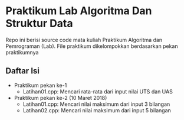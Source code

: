 # Praktikum Lab Algoritma Dan Struktur Data
 Repo ini berisi source code mata kuliah Praktikum Algoritma dan Pemrograman (Lab).
 File praktikum dikelompokkan berdasarkan pekan praktikumnya

 ## Daftar Isi
 - Praktikum pekan ke-1
   - Latihan01.cpp: Mencari rata-rata dari input nilai UTS dan UAS
 - Praktikum pekan ke-2 (10 Maret 2018)
   - Latihan01.cpp: Mencari nilai maksimum dari input 3 bilangan
   - Latihan02.cpp: Mencari nilai maksimum dari input 5 bilangan